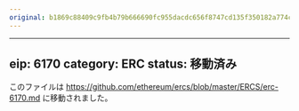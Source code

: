 ```yaml
---
original: b1869c88409c9fb4b79b666690fc955dacdc656f8747cd135f350182a774c239
---
```


---
eip: 6170
category: ERC
status: 移動済み
---

このファイルは https://github.com/ethereum/ercs/blob/master/ERCS/erc-6170.md に移動されました。